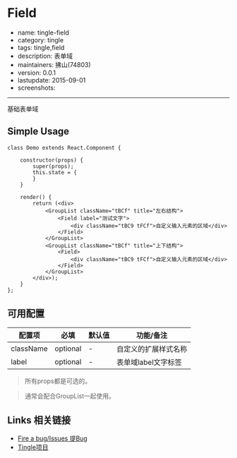 # Field

- name: tingle-field
- category: tingle
- tags: tingle,field
- description: 表单域
- maintainers: 拂山(74803)
- version: 0.0.1
- lastupdate: 2015-09-01
- screenshots: 

---

基础表单域

## Simple Usage

```
class Demo extends React.Component {

    constructor(props) {
        super(props);
        this.state = {
        }
    }

    render() {
        return (<div>
            <GroupList className="tBCf" title="左右结构">
                <Field label="测试文字">
                    <div className="tBC9 tFCf">自定义输入元素的区域</div>
                </Field>
            </GroupList>
            <GroupList className="tBCf" title="上下结构">
                <Field>
                    <div className="tBC9 tFCf">自定义输入元素的区域</div>
                </Field>
            </GroupList>
        </div>);
    }
};

```

## 可用配置


| 配置项 | 必填 | 默认值 | 功能/备注 |
|---|----|---|----|
|className|optional|-|自定义的扩展样式名称|
|label|optional|-|表单域label文字标签|

> 所有props都是可选的。

> 通常会配合GroupList一起使用。

## Links 相关链接

- [Fire a bug/Issues 提Bug](http://gitlab.alibaba-inc.com/alinwmobile/tingle-field/issues)
- [Tingle项目](http://gitlab.alibaba-inc.com/alinwmobile/tingle/tree/master)